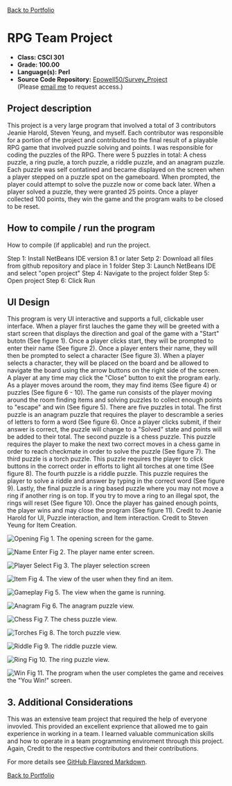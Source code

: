 [Back to Portfolio](./)

RPG Team Project
===============

-   **Class: CSCI 301** 
-   **Grade: 100.00**
-   **Language(s): Perl**
-   **Source Code Repository:** [Epowell50/Survey_Project](https://github.com/Epowell50/Epowell50-Survey_Perl_Project)  
    (Please [email me](mailto:erpowell@csustudent.net?subject=GitHub%20Access) to request access.)

## Project description

This project is a very large program that involved a total of 3 contributors Jeanie Harold, Steven Yeung, and myself. Each contributor was responsible for a portion
of the project and contributed to the final result of a playable RPG game that involved puzzle solving and points. I was responsible for coding the puzzles of the RPG.
There were 5 puzzles in total: A chess puzzle, a ring puzle, a torch puzzle, a riddle puzzle, and an anagram puzzle. Each puzzle was self contatined and became displayed
on the screen when a player stepped on a puzzle spot on the gameboard. When prompted, the player could attempt to solve the puzzle now or come back later. When a player
solved a puzzle, they were granted 25 points. Once a player collected 100 points, they win the game and the program waits to be closed to be reset.

## How to compile / run the program

How to compile (if applicable) and run the project.

Step 1: Install NetBeans IDE version 8.1 or later
Setp 2: Download all files from github repository and place in 1 folder
Step 3: Launch NetBeans IDE and select "open project"
Step 4: Navigate to the project folder
Step 5: Open project
Step 6: Click Run

## UI Design

This program is very UI interactive and supports a full, clickable user interface. When a player first lauches the game they will be greeted with a start screen
that displays the direction and goal of the game with a "Start" butotn (See figure 1). Once a player clicks start, they will be prompted to enter their name (See figure 2).
Once a player enters their name, they will then be prompted to select a character (See figure 3). When a player selects a character, they will be placed on the board and be
allowed to navigate the board using the arrow buttons on the right side of the screen. A player at any time may click the "Close" button to exit the program early. As a player moves around the room, they may find items (See figure 4) or puzzles (See figure 6 - 10). The game run consists of the player moving around the room finding items and solving puzzles to collect enough points to "escape" and win (See figure 5). There are five puzzles in total. The first puzzle is an anagram puzzle that requires the player to descramble a series of letters to form a word (See figure 6). Once a player clicks submit, if their answer is correct, the puzzle will change to a "Solved" state and points
will be added to their total. The second puzzle is a chess puzzle. This puzzle requires the player to make the next two correct moves in a chess game in order to reach checkmate
in order to solve the puzzle (See figure 7). The third puzzle is a torch puzzle. This puzzle requires the player to click buttons in the correct order in efforts to light all
torches at one time (See figure 8). The fourth puzzle is a riddle puzzle. This puzzle requires the player to solve a riddle and answer by typing in the correct word (See figure 9). Lastly, the final puzzle is a ring based puzzle where you may not move a ring if another ring is on top. If you try to move a ring to an illegal spot, the rings will reset (See figure 10). Once the player has gained enough points, the player wins and may close the program (See figure 11). Credit to Jeanie Harold for UI, Puzzle interaction, and Item interaction. Credit to Steven Yeung for Item Creation.

![Opening](images/OOP/Opening.JPG)
Fig 1. The opening screen for the game.

![Name Enter](images/OOP/Player_Name.JPG)
Fig 2. The player name enter screen.

![Player Select](images/OOP/Player_Selection.JPG)
Fig 3. The player selection screen

![Item](images/OOP/Item.JPG)
Fig 4. The view of the user when they find an item.

![Gameplay](images/OOP/Game_Run.JPG)
Fig 5. The view when the game is running.

![Anagram](images/OOP/Anogram_Puzzle.JPG)
Fig 6. The anagram puzzle view.

![Chess](images/OOP/Chess_Puzzle.JPG)
Fig 7. The chess puzzle view.

![Torches](images/OOP/Torch_Puzzle.JPG)
Fig 8. The torch puzzle view.

![Riddle](images/OOP/Riddle_Puzzle.JPG)
Fig 9. The riddle puzzle view.

![Ring](images/OOP/Ring_Puzzle.JPG)
Fig 10. The ring puzzle view.

![Win](images/OOP/Win.JPG)
Fig 11. The program when the user completes the game and receives the "You Win!" screen.

## 3. Additional Considerations

This was an extensive team project that required the help of everyone invovled. This provided an excellent exprience that allowed
me to gain experience in working in a team. I learned valuable communication skills and how to operate in a team programming enviroment through this project. Again, Credit to the respective contributors and their contributions.

For more details see [GitHub Flavored Markdown](https://guides.github.com/features/mastering-markdown/).

[Back to Portfolio](./)
